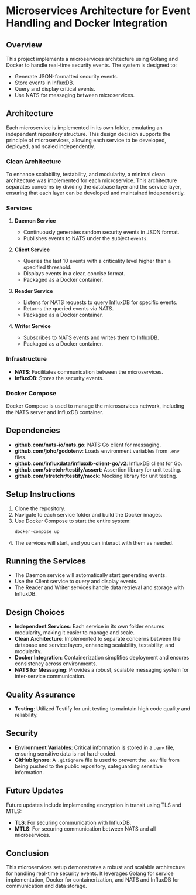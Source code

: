 # Microservices Architecture for Event Handling and Docker Integration

## Overview
This project implements a microservices architecture using Golang and Docker to handle real-time security events. The system is designed to:

- Generate JSON-formatted security events.
- Store events in InfluxDB.
- Query and display critical events.
- Use NATS for messaging between microservices.

## Architecture
Each microservice is implemented in its own folder, emulating an independent repository structure. This design decision supports the principle of microservices, allowing each service to be developed, deployed, and scaled independently.

### Clean Architecture
To enhance scalability, testability, and modularity, a minimal clean architecture was implemented for each microservice. This architecture separates concerns by dividing the database layer and the service layer, ensuring that each layer can be developed and maintained independently.

### Services

1. **Daemon Service**
   - Continuously generates random security events in JSON format.
   - Publishes events to NATS under the subject `events`.

2. **Client Service**
   - Queries the last 10 events with a criticality level higher than a specified threshold.
   - Displays events in a clear, concise format.
   - Packaged as a Docker container.

3. **Reader Service**
   - Listens for NATS requests to query InfluxDB for specific events.
   - Returns the queried events via NATS.
   - Packaged as a Docker container.

4. **Writer Service**
   - Subscribes to NATS events and writes them to InfluxDB.
   - Packaged as a Docker container.

### Infrastructure
- **NATS**: Facilitates communication between the microservices.
- **InfluxDB**: Stores the security events.

### Docker Compose
Docker Compose is used to manage the microservices network, including the NATS server and InfluxDB container.

## Dependencies

- **github.com/nats-io/nats.go**: NATS Go client for messaging.
- **github.com/joho/godotenv**: Loads environment variables from `.env` files.
- **github.com/influxdata/influxdb-client-go/v2**: InfluxDB client for Go.
- **github.com/stretchr/testify/assert**: Assertion library for unit testing.
- **github.com/stretchr/testify/mock**: Mocking library for unit testing.

## Setup Instructions

1. Clone the repository.
2. Navigate to each service folder and build the Docker images.
3. Use Docker Compose to start the entire system:
   ```sh
   docker-compose up
   ```
4. The services will start, and you can interact with them as needed.

## Running the Services

- The Daemon service will automatically start generating events.
- Use the Client service to query and display events.
- The Reader and Writer services handle data retrieval and storage with InfluxDB.

## Design Choices

- **Independent Services**: Each service in its own folder ensures modularity, making it easier to manage and scale.
- **Clean Architecture**: Implemented to separate concerns between the database and service layers, enhancing scalability, testability, and modularity.
- **Docker Integration**: Containerization simplifies deployment and ensures consistency across environments.
- **NATS for Messaging**: Provides a robust, scalable messaging system for inter-service communication.

## Quality Assurance

- **Testing**: Utilized Testify for unit testing to maintain high code quality and reliability.

## Security

- **Environment Variables**: Critical information is stored in a `.env` file, ensuring sensitive data is not hard-coded.
- **GitHub Ignore**: A `.gitignore` file is used to prevent the `.env` file from being pushed to the public repository, safeguarding sensitive information.

## Future Updates

Future updates include implementing encryption in transit using TLS and MTLS:

- **TLS**: For securing communication with InfluxDB.
- **MTLS**: For securing communication between NATS and all microservices.

## Conclusion
This microservices setup demonstrates a robust and scalable architecture for handling real-time security events. It leverages Golang for service implementation, Docker for containerization, and NATS and InfluxDB for communication and data storage.

